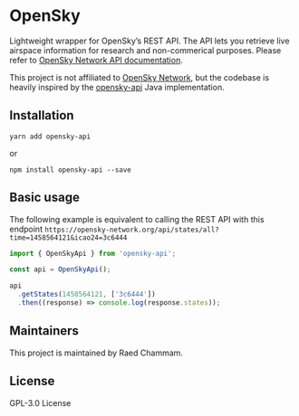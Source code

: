 # OpenSky

Lightweight wrapper for OpenSky’s REST API. The API lets you retrieve live airspace information for research and non-commerical purposes. Please refer to [OpenSky Network API documentation](https://openskynetwork.github.io/opensky-api/index.html).

This project is not affiliated to [OpenSky Network](https://github.com/openskynetwork), but the codebase is heavily inspired by the [opensky-api](https://github.com/openskynetwork/opensky-api) Java implementation.

## Installation

```
yarn add opensky-api
```

or

```
npm install opensky-api --save
```

## Basic usage

The following example is equivalent to calling the REST API with this endpoint `https://opensky-network.org/api/states/all?time=1458564121&icao24=3c6444`

```ts
import { OpenSkyApi } from 'opensky-api';

const api = OpenSkyApi();

api
  .getStates(1458564121, ['3c6444'])
  .then((response) => console.log(response.states));
```

## Maintainers

This project is maintained by Raed Chammam.

## License

GPL-3.0 License
